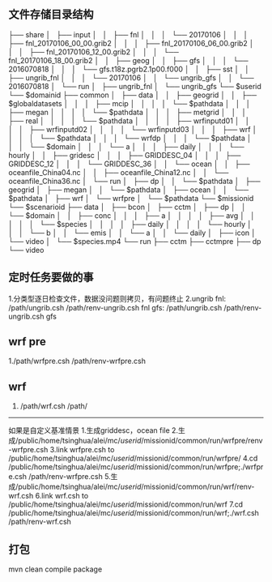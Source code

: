 ## 文件存储目录结构
├── share
│   ├── input
│   │   ├── fnl
│   │   │   └── 20170106
│   │   │       ├── fnl_20170106_00_00.grib2
│   │   │       ├── fnl_20170106_06_00.grib2
│   │   │       ├── fnl_20170106_12_00.grib2
│   │   │       └── fnl_20170106_18_00.grib2
│   │   ├── geog
│   │   ├── gfs
│   │   │   └── 2016070818
│   │   │       └── gfs.t18z.pgrb2.1p00.f000
│   │   ├── sst
│   │   ├── ungrib_fnl
│   │   │   └── 20170106
│   │   └── ungrib_gfs
│   │       └── 2016070818
│   └── run
│       ├── ungrib_fnl
│       └── ungrib_gfs
└── $userid
    └── $domainid
        ├── common
        │   ├── data
        │   │   ├── geogrid
        │   │   ├── $globaldatasets
        │   │   │   ├── mcip
        │   │   │   │   └── $pathdata
        │   │   │   ├── megan
        │   │   │   │   └── $pathdata
        │   │   │   ├── metgrid
        │   │   │   ├── real
        │   │   │   │   └── $pathdata
        │   │   │   │       ├── wrfinputd01
        │   │   │   │       ├── wrfinputd02
        │   │   │   │       └── wrfinputd03
        │   │   │   ├── wrf
        │   │   │   │   └── $pathdata
        │   │   │   └── wrfdp
        │   │   │       └── $pathdata
        │   │   │           └── $domain
        │   │   │               └── a
        │   │   │                   ├── daily
        │   │   │                   └── hourly
        │   │   ├── gridesc
        │   │   │   ├── GRIDDESC_04
        │   │   │   ├── GRIDDESC_12
        │   │   │   └── GRIDDESC_36
        │   │   └── ocean
        │   │       ├── oceanfile_China04.nc
        │   │       ├── oceanfile_China12.nc
        │   │       └── oceanfile_China36.nc
        │   └── run
        │       ├── dp
        │       │   └── $pathdata
        │       ├── geogrid
        │       ├── megan
        │       │   └── $pathdata
        │       ├── ocean
        │       │   └── $pathdata
        │       ├── wrf
        │       └── wrfpre
        │           └── $pathdata
        └── $missionid
            └── $scenarioid
                ├── data
                │   ├── bcon
                │   ├── cctm
                │   ├── dp
                │   │   └── $domain
                │   │       ├── conc
                │   │       │   ├── a
                │   │       │   │   ├── avg
                │   │       │   │   │   └── $species
                │   │       │   │   ├── daily
                │   │       │   │   └── hourly
                │   │       │   └── b
                │   │       └── emis
                │   │           └── a
                │   │               └── daily
                │   ├── icon
                │   └── video
                │       └── $species.mp4
                └── run
                    ├── cctm
                    ├── cctmpre
                    ├── dp
                    └── video

## 定时任务要做的事
1.分类型逐日检查文件，数据没问题则拷贝，有问题终止
2.ungrib
fnl: /path/ungrib.csh /path/renv-ungrib.csh fnl
gfs: /path/ungrib.csh /path/renv-ungrib.csh gfs

## wrf pre
1./path/wrfpre.csh /path/renv-wrfpre.csh

## wrf
1. /path/wrf.csh /path/


------------------------------------
如果是自定义基准情景
1.生成griddesc，ocean file
2.生成/public/home/tsinghua/alei/mc/$userid/$missionid/common/run/wrfpre/renv-wrfpre.csh
3.link wrfpre.csh to /public/home/tsinghua/alei/mc/$userid/$missionid/common/run/wrfpre/
4.cd /public/home/tsinghua/alei/mc/$userid/$missionid/common/run/wrfpre;./wrfpre.csh /path/renv-wrfpre.csh
5.生成/public/home/tsinghua/alei/mc/$userid/$missionid/common/run/wrf/renv-wrf.csh
6.link wrf.csh to /public/home/tsinghua/alei/mc/$userid/$missionid/common/run/wrf
7.cd /public/home/tsinghua/alei/mc/$userid/$missionid/common/run/wrf;./wrf.csh /path/renv-wrf.csh

## 打包
mvn clean compile package